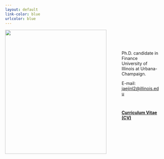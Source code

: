 ```yaml
---
layout: default
link-color: blue
urlcolor: blue
---
```

<img style="width=209px;height=375px;float:left;padding:-5px;padding-right:50px"
src="/images/photo6.png" alt="" width="332" height="407">

\
\
\
\
Ph.D. candidate in Finance\
University of Illinois at Urbana-Champaign.


E-mail: [jaejinl2@illinois.edu](mailto:jaejinl2@illinois.edu)

<br>

[**Curriculum Vitae (CV)**](/Jaejin_CV.pdf)
